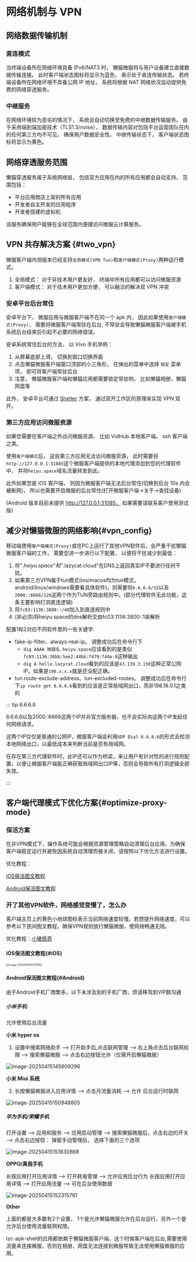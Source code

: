 # 网络机制与 VPN

## 网络数据传输机制

### 直连模式

当终端设备所在网络环境具备 IPv6/NAT3 时， 懒猫微服将与用户设备建立直接数据传输连接。 此时客户端状态图标将显示为蓝色， 表示处于直连传输状态。 若终端设备所在网络环境不具备公网 IP 地址， 系统将根据 NAT 网络状况自动提供免费的网络穿透服务。

### 中继服务

在网络环境较为恶劣的情况下， 系统会自动切换至免费的中继数据传输服务。 由于采用端到端加密技术（TLS1.3/noise）， 数据传输内容对包括平台运营团队在内的任何第三方均不可见， 确保用户数据安全性。 中继传输状态下， 客户端状态图标将显示为黄色。

## 网络穿透服务范围

懒猫穿透服务属于系统网络层， 包括官方应用在内的所有应用都会自动支持， 范围包括：

- 平台应用商店上架的所有应用
- 开发者自主开发的应用程序
- 开发者搭建的虚拟机

该服务确保用户能够在全球范围内便捷访问微服云计算服务。

## VPN 共存解决方案 {#two_vpn}

微服客户端内测版本已经支持`全局模式(VPN Tun)`和`客户端模式(Proxy)`两种运行模式。
1. 全局模式： 对于非技术用户更友好， 终端中所有应用都可以访问微服资源
2. 客户端模式： 对于技术用户更加方便， 可以融洽的解决双 VPN 冲突

### 安卓平台后台常住

安卓平台下， 微服应用与微服客户端不在同一个 apk 内， 因此如果使用`客户端模式(Proxy)`， 需要将微服客户端常驻在后台, 不常驻会导致懒猫微服客户端被手机系统后台结束后引起不必要的网络错误。

安卓系统常住后台的方法， 以 Vivo 手机举例：
1. 从屏幕底部上滑， 切换到窗口切换界面
2. 点击懒猫微服客户端窗口顶部的小三角形， 在弹出的菜单中选择 `锁定` 菜单项， 即可将客户端常驻后台
3. 注意， 懒猫微服客户端和懒猫应用都需要锁定常驻哟， 比如懒猫相册，懒猫网盘等

此外， 安卓平台可通过 [Shelter](https://github.com/PeterCxy/Shelter) 方案， 通过双开工作区的原理来实现 VPN 双开。


### 第三方应用访问微服资源

如果您需要在客户端之外访问微服资源， 比如 VidHub 本地客户端， ssh 客户端之类。

使用`客户端模式`后， 这些第三方应用无法访问微服资源， 此时需要将`http://127.0.0.1:31085`这个微服客户端提供的本地代理添加到您的代理软件中， 并将`heiyu.space`域名流量转发到此。

此外如果您是 iOS 客户端， 则因为微服客户端无法后台常住(切换到后台 10s 内会被断网)， 所以也需要开启微服的后台常住(打开微服客户端->关于->查找设备)

(Android 版本目前未提供 http://127.0.0.1:31085， 如果需要请联系客户使用测试版)

## 减少对懒猫微服的网络影响{#vpn_config}

移动端使用`客户端模式(Proxy)`或在PC上运行了其他VPN软件后，会严重干扰懒猫微服客户端的工作， 需要您进一步进行以下配置， 以便将干扰减少到最低：

1. 将"*.heiyu.space"和"*.lazycat.cloud"在DNS上返回真实IP不要进行任何干扰。
2. 如果第三方VPN属于tun模式(ios/macos均为tun模式，android/linux/windows需要看具体软件)，则需要将`6.6.6.6/32`以及`2000::6666/128`这两个作为TUN旁路由规则中。(部分代理软件无此功能，这条主要影响打洞直连逻辑)
3. 将`fc03:1136:3800::/40`加入到直连规则中
4. (非必须)将heiyu.space的dns解析交由fc03:1136:3800::1来解析

配置1和2对应不同软件里的一些关键字:
- fake-ip-filter、always-real-ip。
   调整成功后在命令行下
   - `dig AAAA 微服名.heiyu.space`应该看到的是类似`fc03:1136:38bb:5ee2:44bb:7479:f44e:0`这种输出
   - `dig A hello.lazycat.cloud`看到的应该是`43.139.3.150`这种正常公网IP。如果是`198.x.x.x`就是还没配正确。
- tun.route-exclude-address、tun-excluded-routes。
  调整成功后在命令行下`ip route get 6.6.6.6`看到的应该是正常局域网出口，而非198.18.0.1之类的


::: tip 6.6.6.6

6.6.6.6以及2000::6666这两个IP并非官方服务器，也不会实际向这两个IP发起任何网络请求。

这两个IP仅仅是普通的公网IP，微服客户端会利用`UDP Dial 6.6.6.6`的形式去检测本地网络出口，以最低成本来判断当前是否有局域网。

在存在第三方代理软件时，此IP还可以作为桥梁，来让用户有针对性的进行规则配置，以便让微服客户端能正确获取局域网出口IP等，否则会导致所有打洞逻辑全部失效。

:::



## 客户端代理模式下优化方案{#optimize-proxy-mode}

### 保活方案

在非VPN模式下，操作系统可能会根据资源管理策略自动清理后台应用。为确保客户端稳定运行并避免因系统自动清理而被关闭，请按照以下优化方法进行设置。

优化教程：

[iOS保活图文教程](#iOS)   

[Android保活图文教程](#Android)

### 开了其他VPN软件，网络感觉变慢了，怎么办

客户端主页上的黄色小地球图标表示当前网络速度较慢。若想提升网络速度，可以参考以下民间图文教程，确保VPN规则放行懒猫微服，使网络畅通无阻。

优化教程：[小猪佩奇](https://github.com/wlabby/peppapigconfigurationguide)

#### iOS保活图文教程{#iOS}

<img src="https://lzc-playground-1301583638.cos.ap-chengdu.myqcloud.com/guidelines/395/20250414140712138.png?imageSlim" alt="image-20250414140711942" style="zoom:50%;" /> 

#### Android保活图文教程{#Android}

由于Android手机厂商繁多，以下未涉及到的手机厂商，烦请移驾到VIP群沟通

##### 小米手机:

允许使用后台流量

**小米 hyper os** 

1. 设置中搜索网络助手 ——> 打开助手后,点击联网管理 ——> 右上角点击后台联网权限  ——> 搜索懒猫微服 ——> 点击右边按钮允许（仅需开启懒猫微服）

![image-20250415145609296](https://lzc-playground-1301583638.cos.ap-chengdu.myqcloud.com/guidelines/395/20250415145609391.png?imageSlim)

**小米 Miui 系统**

2. 长按懒猫微服进入应用详情 ——> 点击月流量消耗  ——>  允许 后台运行时联网

![image-20250415150948805](https://lzc-playground-1301583638.cos.ap-chengdu.myqcloud.com/guidelines/395/20250415150948932.png?imageSlim)

##### 华为手机/荣耀手机

打开设置 ——> 应用和服务 ——> 应用启动管理  ——>  搜索懒猫微服后，点击右边的开关 ——> 点击右边按钮： 弹窗手动管理后， 选择下面的三个选项

![image-20250415151830868](https://lzc-playground-1301583638.cos.ap-chengdu.myqcloud.com/guidelines/395/20250415151830955.png?imageSlim)

**OPPO/真我手机** 

长按应用打开应用详情 ——> 打开耗电管理 ——> 允许应用后台行为
长按应用打开应用详情 ——> 打开应用流量 ——> 可在后台使用数据

![image-20250415152315761](https://lzc-playground-1301583638.cos.ap-chengdu.myqcloud.com/guidelines/395/20250415152315840.png?imageSlim)

**Other**

上面的都是大多数有2个设置， 1个是允许懒猫微服允许在后台运行，另外一个是允许后台使用流量联网权限。 

lzc-apk-shell的应用都依赖于懒猫微服客户端，这个时候客户端在后台,需要使用流量来连接微服，否则在相册，网盘无法连接到微服导致无法使用懒猫微服的应用。 

